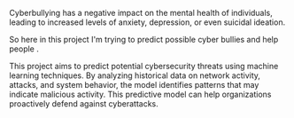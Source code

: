 Cyberbullying has a negative impact on the mental health of individuals, leading to increased levels of anxiety, depression, or even suicidal ideation.

So here in this project I'm trying to predict possible cyber bullies and help people .

This project aims to predict potential cybersecurity threats using machine learning techniques.
By analyzing historical data on network activity, attacks, and system behavior, the model identifies patterns that may indicate malicious activity. 
This predictive model can help organizations proactively defend against cyberattacks.
